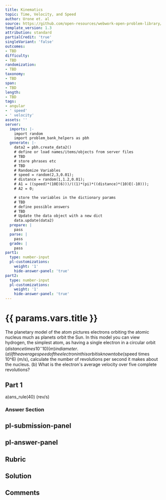 ```yaml
---
title: Kinematics
topic: Time, Velocity, and Speed
author: Urone et. al
source: https://github.com/open-resources/webwork-open-problem-library/tree/master/Contrib/BrockPhysics/College_Physics_Urone/2.Kinematics/NU_U17-2-03-011.pg
template_version: 1.3
attribution: standard
partialCredit: 'true'
singleVariant: 'false'
outcomes:
- TBD
difficulty:
- TBD
randomization:
- TBD
taxonomy:
- TBD
span:
- TBD
length:
- TBD
tags:
- angular
- ' speed'
- ' velocity'
assets: ''
server:
  imports: |-
    import random
    import problem_bank_helpers as pbh
  generate: |-
    data2 = pbh.create_data2()
    # define or load names/items/objects from server files
    # TBD
    # store phrases etc
    # TBD
    # Randomize Variables
    # speed = random(2,3,0.01);
    # distance = random(1,1.2,0.01);
    # A1 = ((speed)*(10E(6)))/((1)*(pi)*((distance)*(10)E(-10)));
    # A2 = 0;

    # store the variables in the dictionary params
    # TBD
    # define possible answers
    # TBD
    # Update the data object with a new dict
    data.update(data2)
  prepare: |
    pass
  parse: |
    pass
  grade: |
    pass
part1:
  type: number-input
  pl-customizations:
    weight: '1'
    hide-answer-panel: 'true'
part2:
  type: number-input
  pl-customizations:
    weight: '1'
    hide-answer-panel: 'true'
---
```


# {{ params.vars.title }} 


The planetary model of the atom pictures electrons orbiting the atomic nucleus much as planets orbit the Sun. In this model you can view hydrogen, the simplest atom, as having a single electron in a circular orbit ($distance times 10^-10) (m) in diameter. (a) If the average speed of the electron in this orbit is known to be ($speed times 10^6) (m/s), calculate the number of revolutions per second it makes about the nucleus. (b) What is the electron's average velocity over five complete revolutions?

## Part 1 
a)ans_rule(40) (rev/s) 


 ### Answer Section


## pl-submission-panel 


## pl-answer-panel 


## Rubric 


## Solution 


## Comments 


